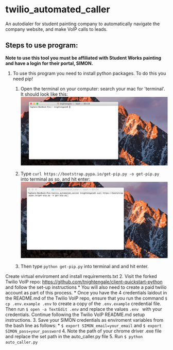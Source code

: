 # twilio_automated_caller
An autodialer for student painting company to automatically navigate the company website, and make VoIP calls to leads.


## Steps to use program:
**Note to use this tool you must be affiliated with Student Works painting and have a login for their portal, SIMON.**


1. To use this program you need to install python packages. To do this you need pip!
    1. Open the terminal on your computer: search your mac for 'terminal'. It should look like this:
    ![Alt text](resources/ss1.png?raw=True 'Terminal')
    
    2. Type `curl https://bootstrap.pypa.io/get-pip.py -o get-pip.py` into terminal as so, and hit enter:
    ![Alt text](resources/ss2.png?raw=True 'Terminal')
    
    3. Then type `python get-pip.py` into terminal and and hit enter.
    
    



Create virtual enviroment and install requirements.txt
2. Visit the forked Twilio VoIP repo: https://github.com/tnightengale/client-quickstart-python and follow the set-up instructions
    * You will also need to create a paid twilio account as part of this process.
    * Once you have the 4 credentials laidout in the README.md of the Twilio VoIP repo, ensure that you run the command `$ cp .env.example .env` to create a copy of the `.env.example` credential file. Then run `$ open -a TextEdit .env` and replace the values `.env ` with your credentials. Continue following the Twilio VoIP README.md setup instructions. 
3. Save your SIMON credentials as enviroment variables from the bash line as follows:
    * `$ export SIMON_email=your_email` and `$ export SIMON_pass=your_password`
4. Note the path of your chrome driver .exe file and replace the set path in the auto_caller.py file
5. Run `$ python auto_caller.py`
